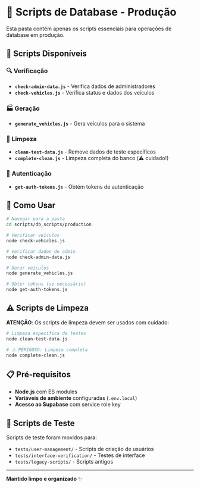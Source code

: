 # 🔧 Scripts de Database - Produção

Esta pasta contém apenas os scripts essenciais para operações de database em produção.

## 📁 Scripts Disponíveis

### 🔍 **Verificação**

- **`check-admin-data.js`** - Verifica dados de administradores
- **`check-vehicles.js`** - Verifica status e dados dos veículos

### 🏭 **Geração**

- **`generate_vehicles.js`** - Gera veículos para o sistema

### 🧹 **Limpeza**

- **`clean-test-data.js`** - Remove dados de teste específicos
- **`complete-clean.js`** - Limpeza completa do banco (⚠️ cuidado!)

### 🔐 **Autenticação**

- **`get-auth-tokens.js`** - Obtém tokens de autenticação

## 🚀 Como Usar

```bash
# Navegar para a pasta
cd scripts/db_scripts/production

# Verificar veículos
node check-vehicles.js

# Verificar dados de admin
node check-admin-data.js

# Gerar veículos
node generate_vehicles.js

# Obter tokens (se necessário)
node get-auth-tokens.js
```

## ⚠️ Scripts de Limpeza

**ATENÇÃO**: Os scripts de limpeza devem ser usados com cuidado:

```bash
# Limpeza específica de testes
node clean-test-data.js

# ⚠️ PERIGOSO: Limpeza completa
node complete-clean.js
```

## 📋 Pré-requisitos

- **Node.js** com ES modules
- **Variáveis de ambiente** configuradas (`.env.local`)
- **Acesso ao Supabase** com service role key

## 🔗 Scripts de Teste

Scripts de teste foram movidos para:

- `tests/user-management/` - Scripts de criação de usuários
- `tests/interface-verification/` - Testes de interface
- `tests/legacy-scripts/` - Scripts antigos

---

**Mantido limpo e organizado** ✨

